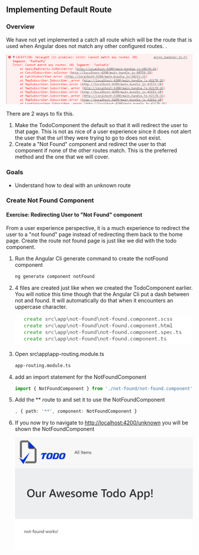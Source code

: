 ## Implementing Default Route

### Overview


We have not yet implemented a catch all route which will be the route that is used when Angular does not match any other configured routes.  .

![no route found](images/ng2/no-route-found.png)


There are 2 ways to fix this.  

1. Make the TodoComponent the default so that it will redirect the user to that page.  This is not as nice of a user experience since it does not alert the user that the url they were trying to go to does not exist.
1. Create a "Not Found" component and redirect the user to that component if none of the other routes match.  This is the preferred method and the one that we will cover.

### Goals

* Understand how to deal with an unknown route

### Create Not Found Component

<h4 class="exercise-start">
    <b>Exercise</b>: Redirecting User to "Not Found" component
</h4>

From a user experience perspective, it is a much experience to redirect the user to a "not found" page instead of redirecting them back to the home page.  Create the route not found page is just like we did with the todo component.    

1. Run the Angular Cli generate command to create the notFound component

    ```bash
    ng generate component notFound
    ```

1. 4 files are created just like when we created the TodoComponent earlier.  You will notice this time though that the Angular Cli put a dash between not and found.  It will automatically do that when it encounters an uppercase character.

    ![not found generated file list](images/ng2/notfound-generated.png)

1. Open src\app\app-routing.module.ts

    ```bash
    app-routing.module.ts 
     ```
     
1. add an import statement for the NotFoundComponent 

    ```TypeScript
    import { NotFoundComponent } from './not-found/not-found.component';
    ```

1. Add the ** route to and set it to use the NotFoundComponent

    ```TypeScript
    , { path: '**', component: NotFoundComponent }
    ```

1. If you now try to navigate to [http://localhost:4200/unknown](http://localhost:4200/unknown) you will be shown the NotFoundComponent 

    ![Not Found View](images/view-route-unknown.png)
    